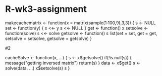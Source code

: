 # R-wk3-assignment
makecachematrix <- function(x = matrix(sample(1:100,9),3,3)) {
        s <- NULL
        set <- function(y) {
                x <<- y
                s <<- NULL
        }
        get <- function() x
        setsolve <- function(solve) s <<- solve
        getsolve <- function() s
        list(set = set, get = get,
             setsolve = setsolve,
             getsolve = getsolve)
}


#2

cacheSolve <- function(x, ...) {
        s <- x$getsolve()
        if(!is.null(s)) {
                message("getting inversed matrix")
                return(s)
        }
        data <- x$get()
        s <- solve(data, ...)
        x$setsolve(s)
        s
}
